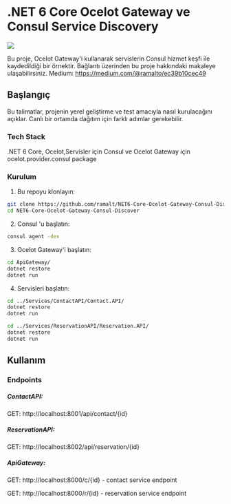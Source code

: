 
# .NET 6 Core Ocelot Gateway ve Consul Service Discovery
![](https://media.istockphoto.com/id/617886480/tr/foto%C4%9Fraf/ocelot.jpg?s=612x612&w=0&k=20&c=R-H2qZ-pmquMBjM3R57H6mXIHyWNUIpiGgzuhskSM7E=)

Bu proje, Ocelot Gateway'i kullanarak servislerin Consul hizmet keşfi ile kaydedildiği bir örnektir.
Bağlantı üzerinden bu proje hakkındaki makaleye ulaşabilirsiniz. 
Medium: https://medium.com/@ramalto/ec39b10cec49

## Başlangıç

Bu talimatlar, projenin yerel geliştirme ve test amacıyla nasıl kurulacağını açıklar. Canlı bir ortamda dağıtım için farklı adımlar gerekebilir.

### Tech Stack

.NET 6 Core, Ocelot,Servisler için Consul ve Ocelot Gateway için ocelot.provider.consul package

### Kurulum

1. Bu repoyu klonlayın:

```bash
git clone https://github.com/ramalt/NET6-Core-Ocelot-Gateway-Consul-Discover.git
cd NET6-Core-Ocelot-Gateway-Consul-Discover
```
2. Consul 'u başlatın:

```bash
consul agent -dev
```
3. Ocelot Gateway'i başlatın:

```bash
cd ApiGateway/
dotnet restore
dotnet run
```
4. Servisleri başlatın:

```bash
cd ../Services/ContactAPI/Contact.API/ 
dotnet restore
dotnet run
```
```bash
cd ../Services/ReservationAPI/Reservation.API/ 
dotnet restore
dotnet run
```

## Kullanım
### Endpoints

##### ContactAPI:

GET: http://localhost:8001/api/contact/{id}

##### ReservationAPI:

GET: http://localhost:8002/api/reservation/{id}

##### ApiGateway:

GET: http://localhost:8000/c/{id} - contact service endpoint

GET: http://localhost:8000/r/{id} - reservation service endpoint

